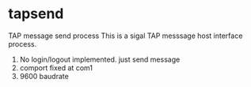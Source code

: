 # tapsend
TAP message send process
This is a sigal TAP messsage host interface process. 
1. No login/logout implemented. just send message 
2. comport fixed at com1
3. 9600 baudrate
